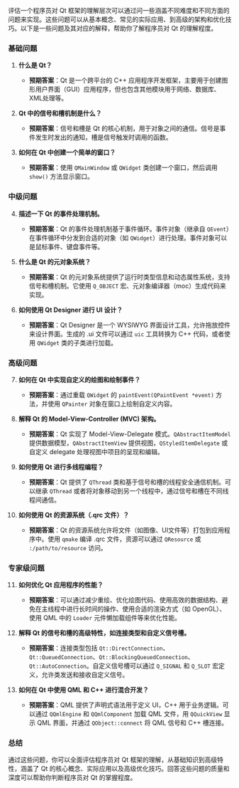评估一个程序员对 Qt 框架的理解层次可以通过问一些涵盖不同难度和不同方面的问题来实现。这些问题可以从基本概念、常见的实际应用、到高级的架构和优化技巧。以下是一些问题及其对应的解释，帮助你了解程序员对 Qt 的理解程度。

### 基础问题

1. **什么是 Qt？**
   - **预期答案**：Qt 是一个跨平台的 C++ 应用程序开发框架，主要用于创建图形用户界面（GUI）应用程序，但也包含其他模块用于网络、数据库、XML处理等。

2. **Qt 中的信号和槽机制是什么？**
   - **预期答案**：信号和槽是 Qt 的核心机制，用于对象之间的通信。信号是事件发生时发出的通知，槽是信号触发时调用的函数。

3. **如何在 Qt 中创建一个简单的窗口？**
   - **预期答案**：使用 `QMainWindow` 或 `QWidget` 类创建一个窗口，然后调用 `show()` 方法显示窗口。

### 中级问题

4. **描述一下 Qt 的事件处理机制。**
   - **预期答案**：Qt 的事件处理机制基于事件循环。事件对象（继承自 `QEvent`）在事件循环中分发到合适的对象（如 `QWidget`）进行处理。事件对象可以是鼠标事件、键盘事件等。

5. **什么是 Qt 的元对象系统？**
   - **预期答案**：Qt 的元对象系统提供了运行时类型信息和动态属性系统，支持信号和槽机制。它使用 `Q_OBJECT` 宏、元对象编译器（moc）生成代码来实现。

6. **如何使用 Qt Designer 进行 UI 设计？**
   - **预期答案**：Qt Designer 是一个 WYSIWYG 界面设计工具，允许拖放控件来设计界面。生成的 .ui 文件可以通过 `uic` 工具转换为 C++ 代码，或者使用 `QWidget` 类的子类进行加载。

### 高级问题

7. **如何在 Qt 中实现自定义的绘图和绘制事件？**
   - **预期答案**：通过重载 `QWidget` 的 `paintEvent(QPaintEvent *event)` 方法，并使用 `QPainter` 对象在窗口上绘制自定义内容。

8. **解释 Qt 的 Model-View-Controller (MVC) 架构。**
   - **预期答案**：Qt 实现了 Model-View-Delegate 模式。`QAbstractItemModel` 提供数据模型，`QAbstractItemView` 提供视图，`QStyledItemDelegate` 或自定义 delegate 处理视图中项目的呈现和编辑。

9. **如何使用 Qt 进行多线程编程？**
   - **预期答案**：Qt 提供了 `QThread` 类和基于信号和槽的线程安全通信机制。可以继承 `QThread` 或者将对象移动到另一个线程中，通过信号和槽在不同线程间通信。

10. **如何使用 Qt 的资源系统（.qrc 文件）？**
    - **预期答案**：Qt 的资源系统允许将文件（如图像、UI文件等）打包到应用程序中。使用 `qmake` 编译 .qrc 文件，资源可以通过 `QResource` 或 `:/path/to/resource` 访问。

### 专家级问题

11. **如何优化 Qt 应用程序的性能？**
    - **预期答案**：可以通过减少重绘、优化绘图代码、使用高效的数据结构、避免在主线程中进行长时间的操作、使用合适的渲染方式（如 OpenGL）、使用 QML 中的 `Loader` 元件懒加载组件等来优化性能。

12. **解释 Qt 的信号和槽的高级特性，如连接类型和自定义信号槽。**
    - **预期答案**：连接类型包括 `Qt::DirectConnection`、`Qt::QueuedConnection`、`Qt::BlockingQueuedConnection`、`Qt::AutoConnection`。自定义信号槽可以通过 `Q_SIGNAL` 和 `Q_SLOT` 宏定义，允许类发送和接收自定义信号。

13. **如何在 Qt 中使用 QML 和 C++ 进行混合开发？**
    - **预期答案**：QML 提供了声明式语法用于定义 UI，C++ 用于业务逻辑。可以通过 `QQmlEngine` 和 `QQmlComponent` 加载 QML 文件，用 `QQuickView` 显示 QML 界面，并通过 `QObject::connect` 将 QML 信号和 C++ 槽连接。

### 总结

通过这些问题，你可以全面评估程序员对 Qt 框架的理解，从基础知识到高级特性，涵盖了 Qt 的核心概念、实际应用以及高级优化技巧。回答这些问题的质量和深度可以帮助你判断程序员对 Qt 的掌握程度。

